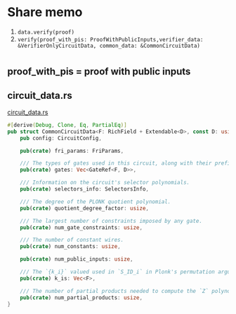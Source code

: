 # Share memo
1. `data.verify(proof)`
2. `verify(proof_with_pis: ProofWithPublicInputs,verifier_data: &VerifierOnlyCircuitData, common_data: &CommonCircuitData)`

# 

## proof_with_pis = proof with public inputs

## circuit_data.rs

[circuit_data.rs](/plonky2/plonky2/src/plonk/circuit_data.rs)

```rust
#[derive(Debug, Clone, Eq, PartialEq)]
pub struct CommonCircuitData<F: RichField + Extendable<D>, const D: usize> {
    pub config: CircuitConfig,

    pub(crate) fri_params: FriParams,

    /// The types of gates used in this circuit, along with their prefixes.
    pub(crate) gates: Vec<GateRef<F, D>>,

    /// Information on the circuit's selector polynomials.
    pub(crate) selectors_info: SelectorsInfo,

    /// The degree of the PLONK quotient polynomial.
    pub(crate) quotient_degree_factor: usize,

    /// The largest number of constraints imposed by any gate.
    pub(crate) num_gate_constraints: usize,

    /// The number of constant wires.
    pub(crate) num_constants: usize,

    pub(crate) num_public_inputs: usize,

    /// The `{k_i}` valued used in `S_ID_i` in Plonk's permutation argument.
    pub(crate) k_is: Vec<F>,

    /// The number of partial products needed to compute the `Z` polynomials.
    pub(crate) num_partial_products: usize,
}
```